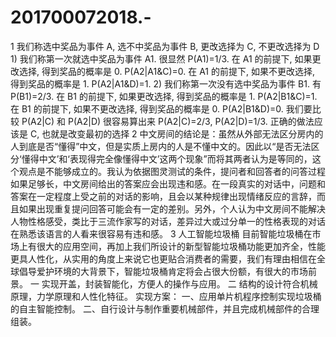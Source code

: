 # 201700072018.-
1 我们称选中奖品为事件 A, 选不中奖品为事件 B, 更改选择为 C, 不更改选择为 D  1) 我们称第一次就选中奖品为事件 A1. 很显然 P(A1)=1/3.  在 A1 的前提下, 如果更改选择, 得到奖品的概率是 0. P(A2|A1&amp;C)=0.  在 A1 的前提下, 如果不更改选择, 得到奖品的概率是 1. P(A2|A1&amp;D)=1.  2) 我们称第一次没有选中奖品为事件 B1. 有 P(B1)=2/3.  在 B1 的前提下, 如果更改选择, 得到奖品的概率是 1. P(A2|B1&amp;C)=1.  在 B1 的前提下, 如果不更改选择, 得到奖品的概率是 0. P(A2|B1&amp;D)=0.  我们要比较 P(A2|C) 和 P(A2|D)  很容易算出来 P(A2|C)=2/3, P(A2|D)=1/3.  正确的做法应该是 C, 也就是改变最初的选择  2 中文房间的结论是：虽然从外部无法区分房内的人到底是否“懂得”中文，但是实质上房内的人是不懂中文的。因此以“是否无法区分‘懂得中文’和‘表现得完全像懂得中文’这两个现象”而将其两者认为是等同的，这个观点是不能够成立的。我认为依据图灵测试的条件，提问者和回答者的问答过程如果足够长，中文房间给出的答案应会出现违和感。在一段真实的对话中，问题和答案在一定程度上受之前的对话的影响，且会以某种规律出现情绪反应的言辞，而且如果出现重复提问回答可能会有一定的差别。另外，个人认为中文房间不能解决人物性格感受，类比于三流作家写的对话，差异过大或过分单一的性格表现的对话在熟悉该语言的人看来很容易有违和感。  3 人工智能垃圾桶 目前智能垃圾桶在市场上有很大的应用空间，再加上我们所设计的新型智能垃圾桶功能更加齐全，性能更具人性化，从实用的角度上来说它也更贴合消费者的需要，我们有理由相信在全球倡导爱护环境的大背景下，智能垃圾桶肯定将会占很大份额，有很大的市场前景。 一 实现开盖，封装智能化，方便人的操作与应用。 二 结构的设计符合机械原理，力学原理和人性化特征。  实现方案：  一、应用单片机程序控制实现垃圾桶的自主智能控制。 二、自行设计与制作重要机械部件，并且完成机械部件的合理组装。
